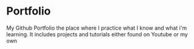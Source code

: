 # Portfolio
My Github Portfolio the place where I practice what I know and what i'm learning.
It includes projects and tutorials either found on Youtube or my own
